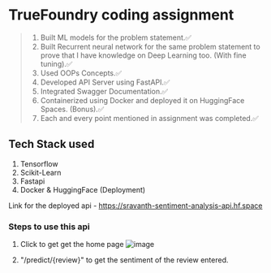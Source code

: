 # TrueFoundry coding assignment

>1. Built ML models for the problem statement.✅
>2. Built Recurrent neural network for the same problem statement to prove that I have knowledge on Deep Learning too. (With fine tuning).✅
>3. Used OOPs Concepts.✅
>4. Developed API Server using FastAPI.✅
>5. Integrated Swagger Documentation.✅
>7. Containerized using Docker and deployed it on HuggingFace Spaces. (Bonus).✅
>8. Each and every point mentioned in assignment was completed.✅

## Tech Stack used
1. Tensorflow
2. Scikit-Learn
3. Fastapi
4. Docker & HuggingFace (Deployment)

Link for the deployed api - https://sravanth-sentiment-analysis-api.hf.space

### Steps to use this api
1. Click to get get the home page
![image](https://user-images.githubusercontent.com/77894804/209323381-1fd72192-0c6c-48db-a8f5-ce2b68346af6.png)

2. "/predict/{review}" to get the sentiment of the review entered.



